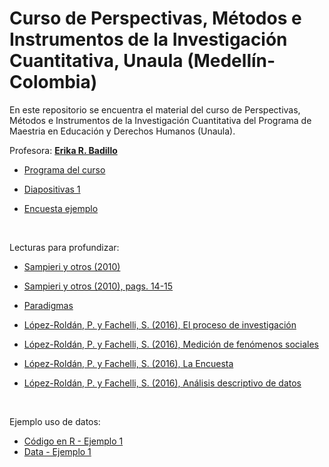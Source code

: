 # Curso de Perspectivas, Métodos e Instrumentos de la Investigación Cuantitativa, Unaula (Medellín-Colombia)
En este repositorio se encuentra el material del curso de Perspectivas, Métodos e Instrumentos de la Investigación Cuantitativa del Programa de Maestria en Educación y Derechos Humanos (Unaula).

Profesora: [**Erika R. Badillo**](https://ebadilloe.github.io)

- [Programa del curso](https://ebadilloe.github.io/MEDH/Programa.pdf)<br>

- [Diapositivas 1](https://ebadilloe.github.io/MEDH/Clase1.pdf)<br>

- [Encuesta ejemplo](https://ebadilloe.github.io/MEDH/EncuestaEjemplo.pdf)<br>

<br>

Lecturas para profundizar:

- [Sampieri y otros (2010)](https://ebadilloe.github.io/MEDH/Sampieri.Met.Inv,2010,5ted.pdf)<br>

- [Sampieri y otros (2010), pags. 14-15](https://ebadilloe.github.io/MEDH/Sampieri.Met.Inv,2010,5ted_p14-15.pdf)<br>

- [Paradigmas](https://ebadilloe.github.io/MEDH/paradigmas.pdf)<br>

- [López-Roldán, P. y Fachelli, S. (2016), El proceso de investigación](https://ebadilloe.github.io/MEDH/LopezRoldan,2016_procesodei.pdf)<br>

- [López-Roldán, P. y Fachelli, S. (2016), Medición de fenómenos sociales](https://ebadilloe.github.io/MEDH/LopezRoldan,2016_medicion.pdf)<br>

- [López-Roldán, P. y Fachelli, S. (2016), La Encuesta](https://ebadilloe.github.io/MEDH/LopezRoldan,2016_encuesta.pdf)<br>

- [López-Roldán, P. y Fachelli, S. (2016), Análisis descriptivo de datos](https://ebadilloe.github.io/MEDH/LopezRoldan,2016_descriptivos.pdf)<br>

<br>

Ejemplo uso de datos:

- [Código en R - Ejemplo 1](https://ebadilloe.github.io/MEDH/Ejercicio.R)<br>
- [Data - Ejemplo 1](https://ebadilloe.github.io/MEDH/wage1.xlsx)<br>










